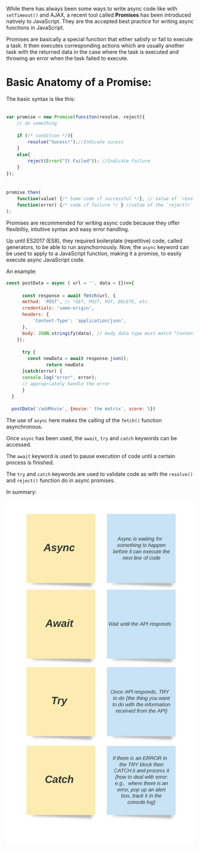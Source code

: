 While there has always been some ways to write async code like with `setTimeout()` and AJAX, a recent tool called **Promises** has been introduced natively to JavaScript. They are the accepted best practice for writing async functions in JavaScript.

Promises are basically a special function that either satisfy or fail to execute a task. It then executes corresponding actions which are usually another task with the returned data in the case where the task is executed and throwing an error when the task failed to execute.

# Basic Anatomy of a Promise:

The basic syntax is like this:

```js

var promise = new Promise(funciton(resolve, reject){
    // do something

    if (/* condition */){
        resolve("Sucess!");//Indicate sucess
    }
    else{
        reject(Error("It Failed")); //Indicate failure
    }
});


promise.then(
    function(value) {/* Some code if successful */}, // value of `resolve()` can be accessed from the `value` variable (in this case the "Sucess!" string)
    function(error) {/* code if failure */ } //value of the `reject()` can be accesses from the `error` variable (in this case the `Error("It Failed")` value)
);

```

Promises are recommended for writing async code because they offer flexibiltiy, intuitive syntax and easy error handling.

Up until ES2017 (ES8), they required boilerplate (repetitive) code, called generators, to be able to run asynchornously. Now, the `async` keyword can be used to apply to a JavaScript function, making it a promise, to easily execute async JavaScript code.

An example:


```js
const postData = async ( url = '', data = {})=>{
    
      const response = await fetch(url, {
      method: 'POST', // *GET, POST, PUT, DELETE, etc.
      credentials: 'same-origin', 
      headers: {
          'Content-Type': 'application/json',
      },
      body: JSON.stringify(data), // body data type must match "Content-Type" header        
    });
  
      try {
        const newData = await response.json();
               return newData
      }catch(error) {
      console.log("error", error);
      // appropriately handle the error
      }
  }

  postData('/addMovie', {movie:' the matrix', score: 5})
```

The use of `async` here makes the calling of the `fetch()` function asynchronous.

Once `async` has been used, the `await`, `try` and `catch` keywords can be accessed.

The `await` keyword is used to pause execution of code until a certain process is finished.

The `try` and `catch` keywords are used to validate code as with the `resolve()` and `reject()` function do in async promises.

In summary:

![](./asyncPromise.png)